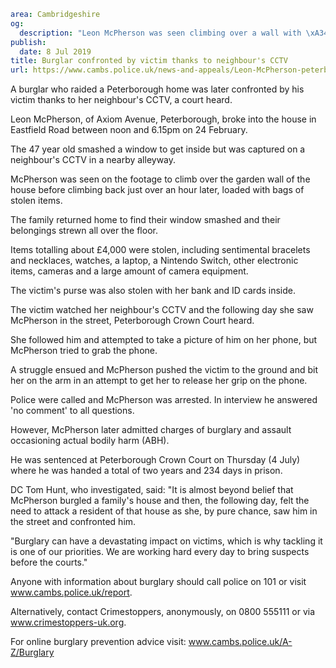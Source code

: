 ```yaml
area: Cambridgeshire
og:
  description: "Leon McPherson was seen climbing over a wall with \xA34,000 worth of stolen goods"
publish:
  date: 8 Jul 2019
title: Burglar confronted by victim thanks to neighbour's CCTV
url: https://www.cambs.police.uk/news-and-appeals/Leon-McPherson-peterborough-burglar
```

A burglar who raided a Peterborough home was later confronted by his victim thanks to her neighbour's CCTV, a court heard.

Leon McPherson, of Axiom Avenue, Peterborough, broke into the house in Eastfield Road between noon and 6.15pm on 24 February.

The 47 year old smashed a window to get inside but was captured on a neighbour's CCTV in a nearby alleyway.

McPherson was seen on the footage to climb over the garden wall of the house before climbing back just over an hour later, loaded with bags of stolen items.

The family returned home to find their window smashed and their belongings strewn all over the floor.

Items totalling about £4,000 were stolen, including sentimental bracelets and necklaces, watches, a laptop, a Nintendo Switch, other electronic items, cameras and a large amount of camera equipment.

The victim's purse was also stolen with her bank and ID cards inside.

The victim watched her neighbour's CCTV and the following day she saw McPherson in the street, Peterborough Crown Court heard.

She followed him and attempted to take a picture of him on her phone, but McPherson tried to grab the phone.

A struggle ensued and McPherson pushed the victim to the ground and bit her on the arm in an attempt to get her to release her grip on the phone.

Police were called and McPherson was arrested. In interview he answered 'no comment' to all questions.

However, McPherson later admitted charges of burglary and assault occasioning actual bodily harm (ABH).

He was sentenced at Peterborough Crown Court on Thursday (4 July) where he was handed a total of two years and 234 days in prison.

DC Tom Hunt, who investigated, said: "It is almost beyond belief that McPherson burgled a family's house and then, the following day, felt the need to attack a resident of that house as she, by pure chance, saw him in the street and confronted him.

"Burglary can have a devastating impact on victims, which is why tackling it is one of our priorities. We are working hard every day to bring suspects before the courts."

Anyone with information about burglary should call police on 101 or visit www.cambs.police.uk/report.

Alternatively, contact Crimestoppers, anonymously, on 0800 555111 or via www.crimestoppers-uk.org.

For online burglary prevention advice visit: www.cambs.police.uk/A-Z/Burglary
